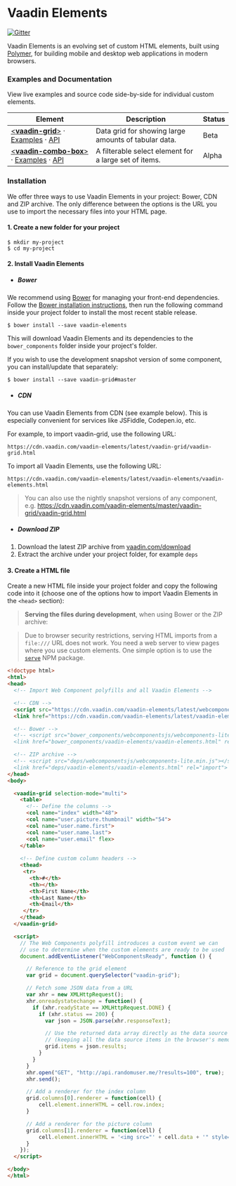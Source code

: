 # Vaadin Elements

[![Gitter](https://badges.gitter.im/Join%20Chat.svg)](https://gitter.im/vaadin/vaadin-elements?utm_source=badge&utm_medium=badge&utm_campaign=pr-badge)

Vaadin Elements is an evolving set of custom HTML elements, built using [Polymer](https://www.polymer-project.org), for building mobile and desktop web applications in modern browsers.

### Examples and Documentation

View live examples and source code side-by-side for individual custom elements.

| Element | Description | Status
| --- | --- | --- |
| [<**vaadin-grid**>](https://github.com/vaadin/vaadin-grid) &middot; [Examples](https://cdn.vaadin.com/vaadin-elements/latest/vaadin-grid/demo/) &middot; [API](https://cdn.vaadin.com/vaadin-elements/latest/vaadin-grid/) | Data grid for showing large amounts of tabular data. | Beta |
| [<**vaadin-combo-box**>](https://github.com/vaadin/vaadin-combo-box) &middot; [Examples](https://cdn.vaadin.com/vaadin-elements/master/vaadin-combo-box/demo/) &middot; [API](https://cdn.vaadin.com/vaadin-elements/master/vaadin-combo-box/) | A filterable select element for a large set of items. | Alpha |


### Installation

We offer three ways to use Vaadin Elements in your project: Bower, CDN and ZIP archive. The only difference between the options is the URL you use to import the necessary files into your HTML page.

#### 1. Create a new folder for your project

 ```shell
 $ mkdir my-project
 $ cd my-project
 ```

#### 2. Install Vaadin Elements

- ##### Bower

 We recommend using [Bower](http://bower.io) for managing your front-end dependencies. Follow the [Bower installation instructions](http://bower.io/#install-bower), then run the following command inside your project folder to install the most recent stable release.

 ```shell
 $ bower install --save vaadin-elements
 ```

 This will download Vaadin Elements and its dependencies to the `bower_components` folder inside your project's folder.
 
 If you wish to use the development snapshot version of some component, you can install/update that separately:
 
 ```shell
 $ bower install --save vaadin-grid#master
 ```

- ##### CDN

 You can use Vaadin Elements from CDN (see example below). This is especially convenient for services like JSFiddle, Codepen.io, etc.

 For example, to import vaadin-grid, use the following URL:

   `https://cdn.vaadin.com/vaadin-elements/latest/vaadin-grid/vaadin-grid.html`

 To import all Vaadin Elements, use the following URL:

   `https://cdn.vaadin.com/vaadin-elements/latest/vaadin-elements/vaadin-elements.html`

 > You can also use the nightly snapshot versions of any component, e.g. https://cdn.vaadin.com/vaadin-elements/master/vaadin-grid/vaadin-grid.html


- ##### Download ZIP

 1. Download the latest ZIP archive from [vaadin.com/download](https://vaadin.com/download#elements)
 2. Extract the archive under your project folder, for example `deps`

#### 3. Create a HTML file

 Create a new HTML file inside your project folder and copy the following code into it (choose one of the options how to import Vaadin Elements in the `<head>` section):

 > **Serving the files during development**, when using Bower or the ZIP archive:

 > Due to browser security restrictions, serving HTML imports from a `file:///` URL does not work. You need a web server to view pages where you use custom elements. One simple option is to use the [`serve`](https://www.npmjs.com/package/serve) NPM package.

  ```html
<!doctype html>
<html>
  <head>
    <!-- Import Web Component polyfills and all Vaadin Elements -->

    <!-- CDN -->
    <script src="https://cdn.vaadin.com/vaadin-elements/latest/webcomponentsjs/webcomponents-lite.min.js"></script>
    <link href="https://cdn.vaadin.com/vaadin-elements/latest/vaadin-elements/vaadin-elements.html" rel="import">

    <!-- Bower -->
    <!-- <script src="bower_components/webcomponentsjs/webcomponents-lite.min.js"></script>
    <link href="bower_components/vaadin-elements/vaadin-elements.html" rel="import"> -->

    <!-- ZIP archive -->
    <!-- <script src="deps/webcomponentsjs/webcomponents-lite.min.js"></script>
    <link href="deps/vaadin-elements/vaadin-elements.html" rel="import"> -->
  </head>
  <body>

    <vaadin-grid selection-mode="multi">
      <table>
        <!-- Define the columns -->
        <col name="index" width="48">
        <col name="user.picture.thumbnail" width="54">
        <col name="user.name.first">
        <col name="user.name.last">
        <col name="user.email" flex>
      </table>
      
      <!-- Define custom column headers -->
      <thead>
       <tr>
         <th>#</th>
         <th></th>
         <th>First Name</th>
         <th>Last Name</th>
         <th>Email</th>
       </tr>
      </thead>
    </vaadin-grid>

    <script>
      // The Web Components polyfill introduces a custom event we can
      // use to determine when the custom elements are ready to be used
      document.addEventListener("WebComponentsReady", function () {

        // Reference to the grid element
        var grid = document.querySelector("vaadin-grid");

        // Fetch some JSON data from a URL
        var xhr = new XMLHttpRequest();
        xhr.onreadystatechange = function() {
          if (xhr.readyState == XMLHttpRequest.DONE) {
            if (xhr.status == 200) {
              var json = JSON.parse(xhr.responseText);

              // Use the returned data array directly as the data source
              // (keeping all the data source items in the browser's memory)
              grid.items = json.results;
            }
          }
        }
        xhr.open("GET", "http://api.randomuser.me/?results=100", true);
        xhr.send();

        // Add a renderer for the index column
        grid.columns[0].renderer = function(cell) {
            cell.element.innerHTML = cell.row.index;
        }

        // Add a renderer for the picture column
        grid.columns[1].renderer = function(cell) {
            cell.element.innerHTML = '<img src="' + cell.data + '" style="width: 24px;">';
        }
      });
    </script>

  </body>
</html>
  ```
